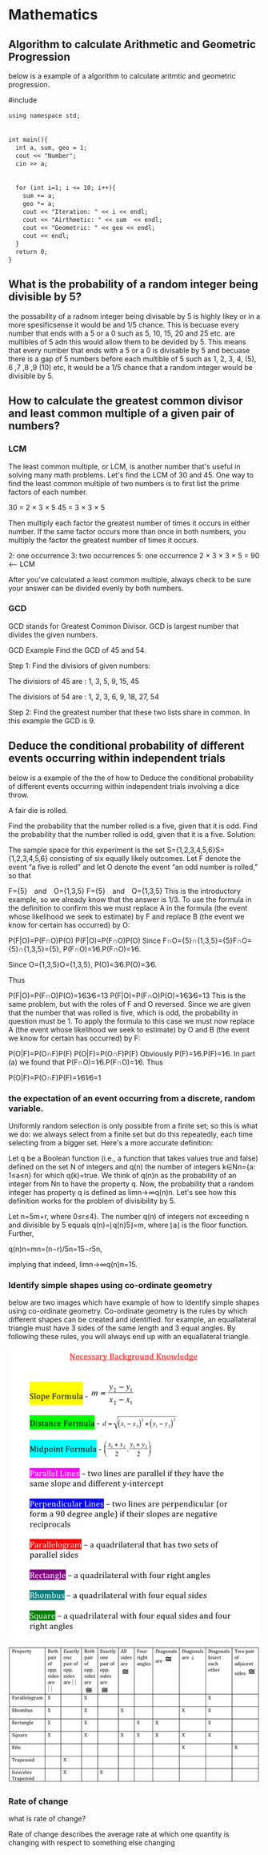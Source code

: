 # Mathematics
## Algorithm to calculate Arithmetic and Geometric Progression
below is a example of a algorithm to calculate aritmtic and geometric progression.

 #include <iostream>
	

	using namespace std;
	

	int main(){
	  int a, sum, geo = 1;
	  cout << "Number";
	  cin >> a;
	  
	  
	  for (int i=1; i <= 10; i++){
	    sum += a;
	    geo *= a;
	    cout << "Iteration: " << i << endl;
	    cout << "Airthmetic: " << sum  << endl;
	    cout << "Geometric: " << geo << endl;
	    cout << endl;
	  }
	  return 0;
	}


## What is the probability of a random integer being divisible by 5?
the possability of a radnom integer being divisable by 5 is highly likey or in a more spesificsense it would be and 1/5 chance. This is becuase every number that ends with a 5 or a 0 such as 5, 10, 15, 20 and 25 etc. are multibles of 5 adn this would allow them to be devided by 5. This means that every number that ends with a 5 or a 0 is divisable by 5 and becuase there is a gap of 5 numbers before each multible of 5 such as 1, 2, 3, 4, (5), 6 ,7 ,8 ,9 (10) etc, it would be a 1/5 chance that a random integer would be divisible by 5.

## How to calculate the greatest common divisor and least common multiple of a given pair of numbers?
### LCM
The least common multiple, or LCM, is another number that's useful in solving many math problems. Let's find the LCM of 30 and 45. One way to find the least common multiple of two numbers is to first list the prime factors of each number.

30 = 2 × 3 × 5
45 = 3 × 3 × 5

Then multiply each factor the greatest number of times it occurs in either number. If the same factor occurs more than once in both numbers, you multiply the factor the greatest number of times it occurs.

2: one occurrence 
3: two occurrences 
5: one occurrence 
2 × 3 × 3 × 5 = 90 <— LCM

After you've calculated a least common multiple, always check to be sure your answer can be divided evenly by both numbers.

### GCD

GCD stands for Greatest Common Divisor. GCD is largest number that divides the given numbers.

GCD Example
Find the GCD of 45 and 54.

Step 1: Find the divisiors of given numbers:

The divisiors of 45 are : 1, 3, 5, 9, 15, 45

The divisiors of 54 are : 1, 2, 3, 6, 9, 18, 27, 54

Step 2: Find the greatest number that these two lists share in common. In this example the GCD is 9.

## Deduce the conditional probability of different events occurring within independent trials

below is a example of the the of how to Deduce the conditional probability of different events occurring within independent trials involving a dice throw.

A fair die is rolled.

Find the probability that the number rolled is a five, given that it is odd.
Find the probability that the number rolled is odd, given that it is a five.
Solution:

The sample space for this experiment is the set S={1,2,3,4,5,6}S={1,2,3,4,5,6} consisting of six equally likely outcomes. Let F denote the event “a five is rolled” and let O denote the event “an odd number is rolled,” so that

F={5} and O={1,3,5}
F={5} and O={1,3,5}
This is the introductory example, so we already know that the answer is 1/3. To use the formula in the definition to confirm this we must replace A in the formula (the event whose likelihood we seek to estimate) by F and replace B (the event we know for certain has occurred) by O:

P(F|O)=P(F∩O)P(O)
P(F|O)=P(F∩O)P(O)
Since F∩O={5}∩{1,3,5}={5}F∩O={5}∩{1,3,5}={5}, P(F∩O)=1∕6.P(F∩O)=1∕6.

Since O={1,3,5}O={1,3,5}, P(O)=3∕6.P(O)=3∕6.

Thus

P(F|O)=P(F∩O)P(O)=1∕63∕6=13
P(F|O)=P(F∩O)P(O)=1∕63∕6=13
This is the same problem, but with the roles of F and O reversed. Since we are given that the number that was rolled is five, which is odd, the probability in question must be 1. To apply the formula to this case we must now replace A (the event whose likelihood we seek to estimate) by O and B (the event we know for certain has occurred) by F:

P(O|F)=P(O∩F)P(F)
P(O|F)=P(O∩F)P(F)
Obviously P(F)=1∕6.P(F)=1∕6. In part (a) we found that P(F∩O)=1∕6.P(F∩O)=1∕6. Thus

P(O|F)=P(O∩F)P(F)=1∕61∕6=1

### the expectation of an event occurring from a discrete, random variable.

Uniformly random selection is only possible from a finite set; so this is what we do: we always select from a finite set but do this repeatedly, each time selecting from a bigger set. Here's a more accurate definition:

Let q be a Boolean function (i.e., a function that takes values true and false) defined on the set N of integers and q(n) the number of integers k∈Nn={a: 1≤a≤n} for which q(k)=true. We think of  q(n)n as the probability of an integer from Nn to have the property q.
Now, the probability that a random integer has property q is defined as  limn→∞q(n)n.
Let's see how this definition works for the problem of divisibility by 5.

Let n=5m+r, where 0≤r≤4}. The number q(n) of integers not exceeding n and divisible by 5 equals q(n)=⌊q(n)5⌋=m, where ⌊a⌋ is the floor function. Further,

q(n)n=mn=(n−r)/5n=15−r5n,

implying that indeed, limn→∞q(n)n=15.

### Identify simple shapes using co-ordinate geometry
below are two images which have example of how to Identify simple shapes using co-ordinate geometry. Co-ordinate geometry is the rules by which different shapes can be created and identified. for example, an equallateral triangle must have 3 sides of the same length and 3 equal angles. By following these rules, you will always end up with an equallateral triangle.

![First Gantt](https://github.com/HORNETJOE/Mathematics/blob/master/picture_11789_Screen_shot_2010-08-09_at_8.35.35_AM.png)

![First Gantt](https://github.com/HORNETJOE/Mathematics/blob/master/picture_6318_Screen_shot_2010-07-08_at_11.53.39_AM.png)

### Rate of change
what is rate of change?

Rate of change describes the average rate at which one quantity is changing with respect to something else changing
